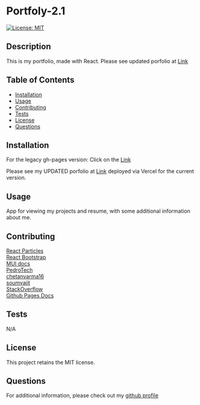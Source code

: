# Portfoly-2.1

[![License: MIT](https://img.shields.io/badge/License-MIT-yellow.svg)](https://opensource.org/licenses/MIT)

## Description

This is my portfolio, made with React.  Please see updated porfolio at [Link](https://js-quest.io)  


## Table of Contents

- [Installation](#installation)
- [Usage](#usage)
- [Contributing](#contributing)
- [Tests](#tests)
- [License](#license)
- [Questions](#questions)

## Installation

For the legacy gh-pages version: Click on the [Link](https://js-quest.github.io/portfoly-2.1)  

Please see my UPDATED porfolio at [Link](https://js-quest.io) deployed via Vercel for the current version.  

## Usage

App for viewing my projects and resume, with some additional information about me.

## Contributing

[React Particles](https://www.youtube.com/watch?v=NO76xNYkNGk)   
[React Bootstrap](https://react-bootstrap.netlify.app/docs/components/navbar/)  
[MUI docs](https://mui.com/)  
[PedroTech](https://www.youtube.com/watch?v=Q9n2mLqXFpU)  
[chetanvarma16](https://github.com/chetanverma16/react-portfolio-template)    
[soumyajit](https://github.com/soumyajit4419)  
[StackOverflow](https://stackoverflow.com/questions/57883297/deploying-reactjs-website-on-github-pages-with-routing-results-in-404-error-on-r)  
[Github Pages Docs](https://docs.github.com/en/pages/configuring-a-custom-domain-for-your-github-pages-site/managing-a-custom-domain-for-your-github-pages-site)  

## Tests

N/A

## License

This project retains the MIT license.

## Questions

For additional information, please check out my [github profile](github.com/js-Quest)


